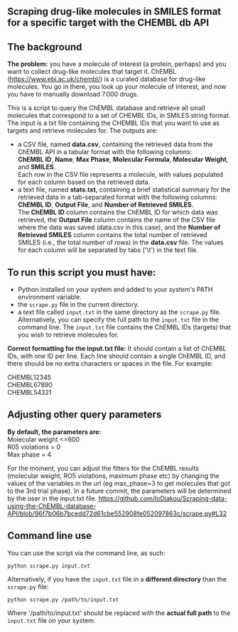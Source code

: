 ## Scraping drug-like molecules in SMILES format for a specific target with the CHEMBL db API

## The background

**The problem:** you have a molecule of interest (a protein, perhaps) and you want to collect drug-like molecules that target it. ChEMBL (https://www.ebi.ac.uk/chembl/) is a curated database for drug-like molecules. You go in there, you look up your molecule of interest, and now you have to manually download 7.000 drugs. 

This is a script to query the ChEMBL database and retrieve all small molecules that correspond to a set of CHEMBL IDs, in SMILES string format. 
The input is a txt file containing the CHEMBL IDs that you want to use as targets and retrieve molecules for. 
The outputs are:
- a CSV file, named **data.csv**, containing the retrieved data from the ChEMBL API in a tabular format with the following columns:\
**ChEMBL ID**, **Name**, **Max Phase**, **Molecular Formula**, **Molecular Weight**, and **SMILES**.\
Each row in the CSV file represents a molecule, with values populated for each column based on the retrieved data.
- a text file, named **stats.txt**, containing a brief statistical summary for the retrieved data in a tab-separated format with the following columns:\
**ChEMBL ID**, **Output File**, and **Number of Retrieved SMILES**. \
The **ChEMBL ID** column contains the ChEMBL ID for which data was retrieved, the **Output File** column contains the name of the CSV file where the data was saved (data.csv in this case), and the **Number of Retrieved SMILES** column contains the total number of retrieved SMILES (i.e., the total number of rows) in the **data.csv** file. The values for each column will be separated by tabs ('\t') in the text file.

## To run this script you must have:
- Python installed on your system and added to your system's PATH environment variable.
- the `scrape.py` file in the current directory.
- a text file called `input.txt` in the same directory as the `scrape.py` file. Alternatively, you can specify the full path to the `input.txt` file in the command line. The `input.txt` file contains the ChEMBL IDs (targets) that you wish to retrieve molecules for. 


**Correct formatting for the input.txt file:**
It should contain a list of ChEMBL IDs, with one ID per line. Each line should contain a single ChEMBL ID, and there should be no extra characters or spaces in the file.
For example:

CHEMBL12345\
CHEMBL67890\
CHEMBL54321

## Adjusting other query parameters

**By default, the parameters are:**\
Molecular weight <=600\
R05 violations = 0\
Max phase = 4

For the moment, you can adjust the filters for the ChEMBL results (molecular weight, RO5 violations, maximum phase etc) by changing the values of the variables in the url (eg max_phase=3 to get molecules that got to the 3rd trial phase). In a future commit, the parameters will be determined by the user in the input.txt file. 
https://github.com/IoDiakou/Scraping-data-using-the-ChEMBL-database-API/blob/96f7b06b7bcedd72d61cbe552908fe052097863c/scrape.py#L32

## Command line use
You can use the script via the command line, as such:
```
python scrape.py input.txt
```

Alternatively, if you have the `input.txt` file in a **different directory** than the `scrape.py` file:
```
python scrape.py /path/to/input.txt
```
Where '/path/to/input.txt' should be replaced with the **actual full path** to the `input.txt` file on your system.
